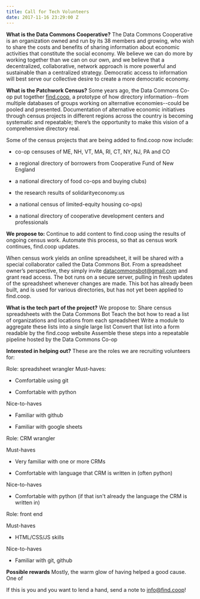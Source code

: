 ```yaml
---
title: Call for Tech Volunteers
date: 2017-11-16 23:29:00 Z
---
```


**What is the Data Commons Cooperative?**
The Data Commons Cooperative is an organization owned and run by its 38 members and growing, who wish to share the costs and benefits of sharing information about economic activities that constitute the social economy. We believe we can do more by working together than we can on our own, and we believe that a decentralized, collaborative, network approach is more powerful and sustainable than a centralized strategy. Democratic access to information will best serve our collective desire to create a more democratic economy.

**What is the Patchwork Census?**
Some years ago, the Data Commons Co-op put together [find.coop](http://find.coop), a prototype of how directory information--from multiple databases of groups working on alternative economies--could be pooled and presented. Documentation of alternative economic initiatives through census projects in different regions across the country is becoming systematic and repeatable; there’s the opportunity to make this vision of a comprehensive directory real.

Some of the census projects that are being added to find.coop now include:

* co-op censuses of ME, NH, VT, MA, RI, CT, NY, NJ, PA and CO

* a regional directory of borrowers from Cooperative Fund of New England

* a national directory of food co-ops and buying clubs)

* the research results of solidarityeconomy.us

* a national census of limited-equity housing co-ops)

* a national directory of cooperative development centers and professionals

**We propose to:**
Continue to add content to find.coop using the results of ongoing census work.
Automate this process, so that as census work continues, find.coop updates.

When census work yields an online spreadsheet, it will be shared with a special collaborator called the Data Commons Bot. From a spreadsheet owner’s perspective, they simply invite datacommonsbot@gmail.com and grant read access. The bot runs on a secure server, pulling in fresh updates of the spreadsheet whenever changes are made. This bot has already been built, and is used for various directories, but has not yet been applied to find.coop.

**What is the tech part of the project?**
We propose to:
Share census spreadsheets with the Data Commons Bot
Teach the bot how to read a list of organizations and locations from each spreadsheet
Write a module to aggregate these lists into a single large list
Convert that list into a form readable by the find.coop website
Assemble these steps into a repeatable pipeline hosted by the Data Commons Co-op

**Interested in helping out?**
These are the roles we are recruiting volunteers for:

Role: spreadsheet wrangler
Must-haves:

* Comfortable using git

* Comfortable with python

Nice-to-haves

* Familiar with github

* Familiar with google sheets

Role: CRM wrangler

Must-haves

* Very familiar with one or more CRMs

* Comfortable with language that CRM is written in (often python)

Nice-to-haves

* Comfortable with python (if that isn't already the language the CRM is written in)

Role: front end

Must-haves

* HTML/CSS/JS skills

Nice-to-haves

* Familiar with git, github

**Possible rewards**
Mostly, the warm glow of having helped a good cause. One of

If this is you and you want to lend a hand, send a note to info@find.coop!